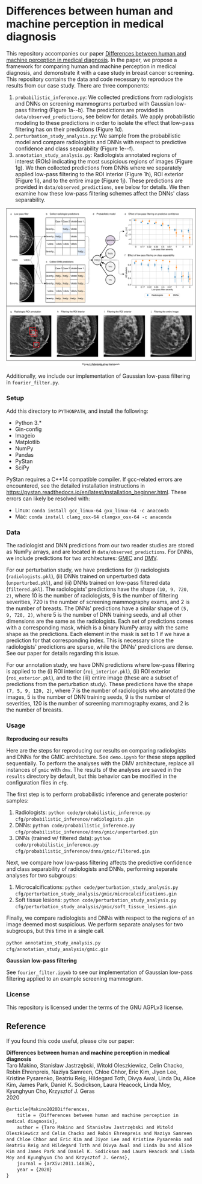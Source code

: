 # Differences between human and machine perception in medical diagnosis
This repository accompanies our paper [Differences between human and machine perception in medical diagnosis](https://arxiv.org/abs/2011.14036). In the paper, 
we propose a framework for comparing human and machine perception in medical diagnosis, and demonstrate it with a case 
study in breast cancer screening. This repository contains the data and code necessary to reproduce the results from our 
case study. There are three components:
1. `probabilistic_inference.py`: We collected predictions from radiologists and DNNs on screening mammograms perturbed 
with Gaussian low-pass filtering (Figure 1a--b). The predictions are provided in `data/observed_predictions`, see 
below for details. We apply probabilistic modeling to these predictions in order to isolate the effect that 
low-pass filtering has on their predictions (Figure 1d). 
2. `perturbation_study_analysis.py`: We sample from the probabilistic model and compare radiologists and DNNs 
with respect to predictive confidence and class separability (Figure 1e--f).
3. `annotation_study_analysis.py`: Radiologists annotated regions of interest (ROIs) indicating the most suspicious 
regions of images (Figure 1g). We then collected predictions from DNNs where we separately applied low-pass filtering to 
the ROI interior (Figure 1h), ROI exterior (Figure 1i), and to the entire image (Figure 1j). These predictions are provided 
in `data/observed_predictions`, see below for details. We then examine how these low-pass filtering schemes affect the 
DNNs' class separability.  

![](data/framework.svg)

Additionally, we include our implementation of Gaussian low-pass filtering in `fourier_filter.py`.

### Setup

Add this directory to `PYTHONPATH`, and install the following:
* Python 3.*
* Gin-config
* Imageio
* Matplotlib
* NumPy
* Pandas
* PyStan
* SciPy

PyStan requires a C++14 compatible compiler. If gcc-related errors are encountered, see the detailed installation 
instructions in <https://pystan.readthedocs.io/en/latest/installation_beginner.html>. These errors can likely be 
resolved with:
* Linux: `conda install gcc_linux-64 gxx_linux-64 -c anaconda`
* Mac: `conda install clang_osx-64 clangxx_osx-64 -c anaconda`

### Data
The radiologist and DNN predictions from our two reader studies are stored as NumPy arrays, and are located in 
`data/observed_predictions`. For DNNs, we include predictions for two architectures: [GMIC](https://arxiv.org/abs/2002.07613) 
and [DMV](https://ieeexplore.ieee.org/document/8861376).

For our perturbation study, we have predictions for (i) radiologists (`radiologists.pkl`), (ii) DNNs trained on unperturbed 
data (`unperturbed.pkl`), and (iii) DNNs trained on low-pass filtered data (`filtered.pkl`). The radiologists' predictions 
have the shape `(10, 9, 720, 2)`, where 10 is the number of radiologists, 9 is the number of filtering severities, 720 is 
the number of screening mammography exams, and 2 is the number of breasts. The DNNs' predictions have a similar shape of 
`(5, 9, 720, 2)`, where 5 is the number of DNN training seeds, and all other dimensions are the same as the radiologists. 
Each set of predictions comes with a corresponding mask, which is a binary NumPy array with the same shape as the predictions. 
Each element in the mask is set to 1 if we have a prediction for that corresponding index. This is necessary since the 
radiologists' predictions are sparse, while the DNNs' predictions are dense. See our paper for details regarding this issue.

For our annotation study, we have DNN predictions where low-pass filtering is applied to the (i) ROI interior 
(`roi_interior.pkl`), (ii) ROI exterior (`roi_exterior.pkl`), and to the (iii) entire image (these are a subset of 
predictions from the perturbation study). These predictions have the shape `(7, 5, 9, 120, 2)`, where 7 is the number of 
radiologists who annotated the images, 5 is the number of DNN training seeds, 9 is the number of severities, 120 is the 
number of screening mammography exams, and 2 is the number of breasts.

### Usage
**Reproducing our results**

Here are the steps for reproducing our results on comparing radiologists and DNNs for the GMIC architecture. See 
`demo.ipynb` for these steps applied sequentially. To perform the analyses with the DMV architecture, replace all 
instances of `gmic` with `dmv`. The results of the analyses are saved in the `results` directory by default, but this 
behavior can be modified in the configuration files in `cfg`.

The first step is to perform probabilistic inference and generate posterior samples:
1. Radiologists: `python code/probabilistic_inference.py cfg/probabilistic_inference/radiologists.gin`
2. DNNs: `python code/probabilistic_inference.py cfg/probabilistic_inference/dnns/gmic/unperturbed.gin`
3. DNNs (trained w/ filtered data): `python code/probabilistic_inference.py cfg/probabilistic_inference/dnns/gmic/filtered.gin`

Next, we compare how low-pass filtering affects the predictive confidence and class separability of radiologists 
and DNNs, performing separate analyses for two subgroups:
1. Microcalcifications: `python code/perturbation_study_analysis.py cfg/perturbation_study_analysis/gmic/microcalcifications.gin`
2. Soft tissue lesions: `python code/perturbation_study_analysis.py cfg/perturbation_study_analysis/gmic/soft_tissue_lesions.gin` 

Finally, we compare radiologists and DNNs with respect to the regions of an image deemed most suspicious. We 
perform separate analyses for two subgroups, but this time in a single call.

`python annotation_study_analysis.py cfg/annotation_study_analysis/gmic.gin`

**Gaussian low-pass filtering**

See `fourier_filter.ipynb` to see our implementation of Gaussian low-pass filtering applied to an example screening 
mammogram.

### License
This repository is licensed under the terms of the GNU AGPLv3 license.

## Reference

If you found this code useful, please cite our paper:

**Differences between human and machine perception in medical diagnosis**\
Taro Makino, Stanisław Jastrzębski, Witold Oleszkiewicz, Celin Chacko, Robin Ehrenpreis, Naziya Samreen, Chloe Chhor, Eric Kim, Jiyon Lee, Kristine Pysarenko, Beatriu Reig, Hildegard Toth, Divya Awal, Linda Du, Alice Kim, James Park, Daniel K. Sodickson, Laura Heacock, Linda Moy, Kyunghyun Cho, Krzysztof J. Geras\
2020

    @article{Makino2020Differences, 
        title = {Differences between human and machine perception in medical diagnosis},
        author = {Taro Makino and Stanisław Jastrzębski and Witold Oleszkiewicz and Celin Chacko and Robin Ehrenpreis and Naziya Samreen and Chloe Chhor and Eric Kim and Jiyon Lee and Kristine Pysarenko and Beatriu Reig and Hildegard Toth and Divya Awal and Linda Du and Alice Kim and James Park and Daniel K. Sodickson and Laura Heacock and Linda Moy and Kyunghyun Cho and Krzysztof J. Geras}, 
        journal = {arXiv:2011.14036},
        year = {2020}
    }
